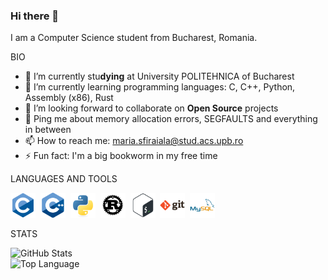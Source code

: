 


### Hi there 👋
I am a Computer Science student from Bucharest, Romania.

BIO

- 🔭 I’m currently stu**dying** at University POLITEHNICA of Bucharest
- 🌱 I’m currently learning programming languages: C, C++, Python, Assembly (x86), Rust
- 👯 I’m looking forward to collaborate on **Open Source** projects
- 💬 Ping me about memory allocation errors, SEGFAULTS and everything in between
- 📫 How to reach me: maria.sfiraiala@stud.acs.upb.ro
- ⚡ Fun fact: I'm a big bookworm in my free time

LANGUAGES AND TOOLS

<div>
  <img src="https://github.com/devicons/devicon/blob/master/icons/c/c-original.svg" title="C" alt="C" width="40" height="40"/>&nbsp;
  <img src="https://github.com/devicons/devicon/blob/master/icons/cplusplus/cplusplus-original.svg" title="C++" alt="C++" width="40" height="40"/>&nbsp;
  <img src="https://github.com/devicons/devicon/blob/master/icons/python/python-original.svg" title="Python" alt="Python" width="40" height="40"/>&nbsp;
  <img src="https://github.com/devicons/devicon/blob/master/icons/rust/rust-plain.svg" title="rust" alt="rust" width="40" height="40"/>&nbsp;
  <img src="https://github.com/devicons/devicon/blob/master/icons/bash/bash-original.svg" title="bash" alt="bash" width="40" height="40"/>&nbsp;
  <img src="https://github.com/devicons/devicon/blob/master/icons/git/git-original-wordmark.svg" title="Git" alt="Git" width="40" height="40"/>&nbsp;
  <img src="https://github.com/devicons/devicon/blob/master/icons/mysql/mysql-original-wordmark.svg" title="mysql" alt="mysql" width="40" height="40"/>&nbsp;
</div>


STATS

<p>
    <img alt = "GitHub Stats" src="https://github-readme-stats.vercel.app/api?username=mariasfiraiala&show_icons=true&hide=issues&icon_color=000000&hide_border=true&title_color=5391FE&text_color=555">
    <br>
    <img alt = "Top Language" src="https://github-readme-stats.vercel.app/api/top-langs/?username=mariasfiraiala&hide=html,&hide_border=true&title_color=5391FE&text_color=555"
</p>
